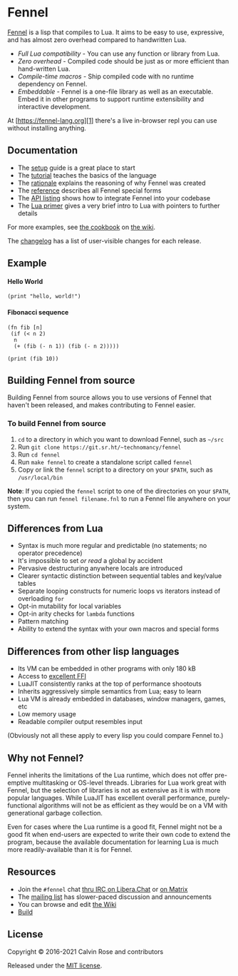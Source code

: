 # Fennel

[Fennel][1] is a lisp that compiles to Lua. It aims to be easy to use,
expressive, and has almost zero overhead compared to handwritten Lua.

* *Full Lua compatibility* - You can use any function or library from Lua.
* *Zero overhead* - Compiled code should be just as or more efficient than hand-written Lua.
* *Compile-time macros* - Ship compiled code with no runtime dependency on Fennel.
* *Embeddable* - Fennel is a one-file library as well as an executable. Embed it in other programs to support runtime extensibility and interactive development.

At [https://fennel-lang.org][1] there's a live in-browser repl you can
use without installing anything.

## Documentation

* The [setup](setup.md) guide is a great place to start
* The [tutorial](tutorial.md) teaches the basics of the language
* The [rationale](rationale.md) explains the reasoning of why Fennel was created
* The [reference](reference.md) describes all Fennel special forms
* The [API listing](api.md) shows how to integrate Fennel into your codebase
* The [Lua primer](lua-primer.md) gives a very brief intro to Lua with
  pointers to further details

For more examples, see [the cookbook][2] on [the wiki][7].

The [changelog](changelog.md) has a list of user-visible changes for
each release.

## Example

#### Hello World
```
(print "hello, world!")
```

#### Fibonacci sequence
```
(fn fib [n]
 (if (< n 2)
  n
  (+ (fib (- n 1)) (fib (- n 2)))))

(print (fib 10))
```

## Building Fennel from source

Building Fennel from source allows you to use versions of Fennel that
haven't been released, and makes contributing to Fennel easier.

### To build Fennel from source

1. `cd` to a directory in which you want to download Fennel, such as
   `~/src`
2. Run `git clone https://git.sr.ht/~technomancy/fennel`
3. Run `cd fennel`
4. Run `make fennel` to create a standalone script called `fennel`
5. Copy or link the `fennel` script to a directory on your `$PATH`, such as `/usr/local/bin`

**Note**: If you copied the `fennel` script to one of the
directories on your `$PATH`, then you can run `fennel filename.fnl` to
run a Fennel file anywhere on your system.

## Differences from Lua

* Syntax is much more regular and predictable (no statements; no operator precedence)
* It's impossible to set *or read* a global by accident
* Pervasive destructuring anywhere locals are introduced
* Clearer syntactic distinction between sequential tables and key/value tables
* Separate looping constructs for numeric loops vs iterators instead of overloading `for`
* Opt-in mutability for local variables
* Opt-in arity checks for `lambda` functions
* Pattern matching
* Ability to extend the syntax with your own macros and special forms

## Differences from other lisp languages

* Its VM can be embedded in other programs with only 180 kB
* Access to [excellent FFI][4]
* LuaJIT consistently ranks at the top of performance shootouts
* Inherits aggressively simple semantics from Lua; easy to learn
* Lua VM is already embedded in databases, window managers, games, etc
* Low memory usage
* Readable compiler output resembles input

(Obviously not all these apply to every lisp you could compare Fennel to.)

## Why not Fennel?

Fennel inherits the limitations of the Lua runtime, which does not offer
pre-emptive multitasking or OS-level threads. Libraries for Lua work
great with Fennel, but the selection of libraries is not as extensive
as it is with more popular languages. While LuaJIT has excellent
overall performance, purely-functional algorithms will not be as
efficient as they would be on a VM with generational garbage collection.

Even for cases where the Lua runtime is a good fit, Fennel might not
be a good fit when end-users are expected to write their own code to
extend the program, because the available documentation for learning
Lua is much more readily-available than it is for Fennel.

## Resources

* Join the `#fennel` chat [thru IRC on Libera.Chat][9] or [on Matrix][10]
* The [mailing list][5] has slower-paced discussion and announcements
* You can browse and edit [the Wiki][7]
* [Build][8]

## License

Copyright © 2016-2021 Calvin Rose and contributors

Released under the [MIT license](LICENSE).

[1]: https://fennel-lang.org
[2]: https://github.com/bakpakin/Fennel/wiki/Cookbook
[4]: http://luajit.org/ext_ffi_tutorial.html
[5]: https://lists.sr.ht/%7Etechnomancy/fennel
[7]: https://github.com/bakpakin/Fennel/wiki
[8]: https://builds.sr.ht/~technomancy/fennel
[9]: https://libera.chat
[10]: https://matrix.to/#/!rnpLWzzTijEUDhhtjW:matrix.org?via=matrix.org
